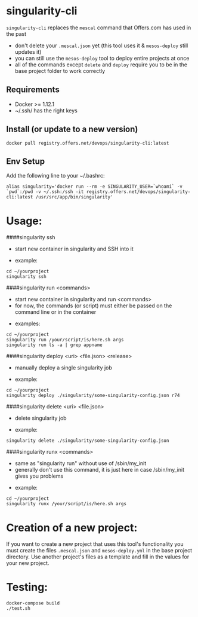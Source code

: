 # singularity-cli
`singularity-cli` replaces the `mescal` command that Offers.com has used in the past
 * don't delete your `.mescal.json` yet (this tool uses it & `mesos-deploy` still updates it)
 * you can still use the `mesos-deploy` tool to deploy entire projects at once
 * all of the commands except `delete` and `deploy` require you to be in the base project folder to work correctly 

## Requirements
 * Docker >= 1.12.1
 * ~/.ssh/ has the right keys

## Install (or update to a new version)
```
docker pull registry.offers.net/devops/singularity-cli:latest
```

## Env Setup
Add the following line to your ~/.bashrc:

```
alias singularity='docker run --rm -e SINGULARITY_USER=`whoami` -v `pwd`:/pwd -v ~/.ssh:/ssh -it registry.offers.net/devops/singularity-cli:latest /usr/src/app/bin/singularity'
```

# Usage:
####singularity ssh
* start new container in singularity and SSH into it
 - example:
 ```
 cd ~/yourproject
 singularity ssh
 ```
 
####singularity run &lt;commands&gt;
* start new container in singularity and run &lt;commands&gt;
* for now, the commands (or script) must either be passed on the command line or in the container 
 - examples:
 ```
 cd ~/yourproject
 singularity run /your/script/is/here.sh args
 singularity run ls -a | grep appname
 ```
 
####singularity deploy &lt;uri&gt; &lt;file.json&gt; &lt;release&gt;
* manually deploy a single singularity job
 - example:
 ```
 cd ~/yourproject
 singularity deploy ./singularity/some-singularity-config.json r74
 ```

####singularity delete &lt;uri&gt; &lt;file.json&gt;
* delete singularity job
 - example:
 ```
 singularity delete ./singularity/some-singularity-config.json
 ```
 
####singularity runx &lt;commands&gt;
* same as "singularity run" without use of /sbin/my_init
* generally don't use this command, it is just here in case /sbin/my_init gives you problems
 - example:
 ```
 cd ~/yourproject
 singularity runx /your/script/is/here.sh args
 ```
 
# Creation of a new project:
If you want to create a new project that uses this tool's functionality you must create the files `.mescal.json` and `mesos-deploy.yml` in the base project directory. Use another project's files as a template and fill in the values for your new project.

# Testing:
```
docker-compose build
./test.sh
```


